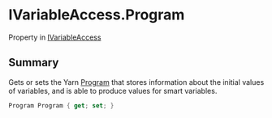 # IVariableAccess.Program

Property in [IVariableAccess](/docs/api/csharp/yarn.ivariableaccess.md)

## Summary


Gets or sets the Yarn  <a href="yarn.ivariableaccess.program.md">Program</a>  that stores information
about the initial values of variables, and is able to produce values
for smart variables.


```csharp
Program Program { get; set; }
```

